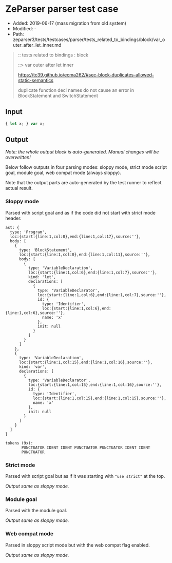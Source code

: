 # ZeParser parser test case

- Added: 2019-06-17 (mass migration from old system)
- Modified: -
- Path: zeparser3/tests/testcases/parser/tests_related_to_bindings/block/var_outer_after_let_inner.md

> :: tests related to bindings : block
>
> ::> var outer after let inner
> 
> https://tc39.github.io/ecma262/#sec-block-duplicates-allowed-static-semantics
> 
> duplicate function decl names do not cause an error in BlockStatement and SwitchStatement

## Input

`````js
{ let x; } var x;
`````

## Output

_Note: the whole output block is auto-generated. Manual changes will be overwritten!_

Below follow outputs in four parsing modes: sloppy mode, strict mode script goal, module goal, web compat mode (always sloppy).

Note that the output parts are auto-generated by the test runner to reflect actual result.

### Sloppy mode

Parsed with script goal and as if the code did not start with strict mode header.

`````
ast: {
  type: 'Program',
  loc:{start:{line:1,col:0},end:{line:1,col:17},source:''},
  body: [
    {
      type: 'BlockStatement',
      loc:{start:{line:1,col:0},end:{line:1,col:11},source:''},
      body: [
        {
          type: 'VariableDeclaration',
          loc:{start:{line:1,col:6},end:{line:1,col:7},source:''},
          kind: 'let',
          declarations: [
            {
              type: 'VariableDeclarator',
              loc:{start:{line:1,col:6},end:{line:1,col:7},source:''},
              id: {
                type: 'Identifier',
                loc:{start:{line:1,col:6},end:{line:1,col:6},source:''},
                name: 'x'
              },
              init: null
            }
          ]
        }
      ]
    },
    {
      type: 'VariableDeclaration',
      loc:{start:{line:1,col:15},end:{line:1,col:16},source:''},
      kind: 'var',
      declarations: [
        {
          type: 'VariableDeclarator',
          loc:{start:{line:1,col:15},end:{line:1,col:16},source:''},
          id: {
            type: 'Identifier',
            loc:{start:{line:1,col:15},end:{line:1,col:15},source:''},
            name: 'x'
          },
          init: null
        }
      ]
    }
  ]
}

tokens (9x):
       PUNCTUATOR IDENT IDENT PUNCTUATOR PUNCTUATOR IDENT IDENT
       PUNCTUATOR
`````

### Strict mode

Parsed with script goal but as if it was starting with `"use strict"` at the top.

_Output same as sloppy mode._

### Module goal

Parsed with the module goal.

_Output same as sloppy mode._

### Web compat mode

Parsed in sloppy script mode but with the web compat flag enabled.

_Output same as sloppy mode._
